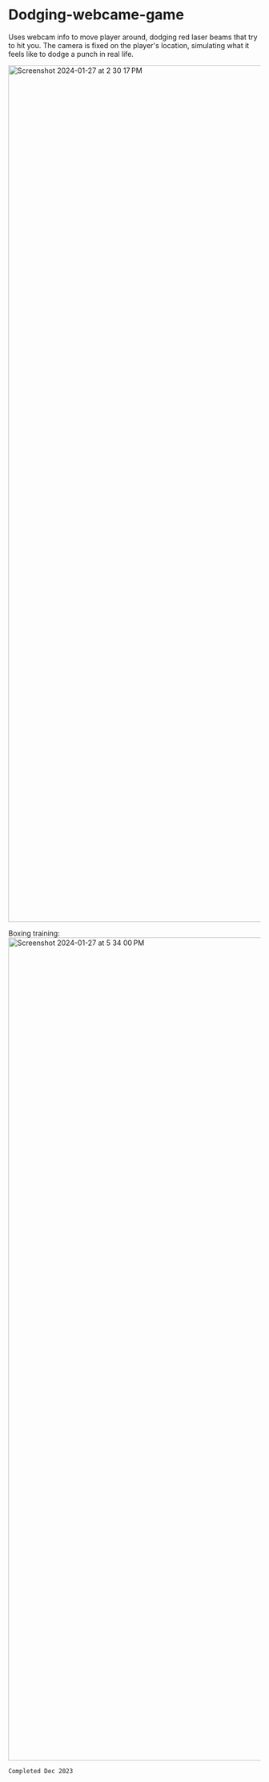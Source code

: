 # Dodging-webcame-game
Uses webcam info to move player around, dodging red laser beams that try to hit you. The camera is fixed on the player's location, simulating what it feels like to dodge a punch in real life.


<img width="1710" alt="Screenshot 2024-01-27 at 2 30 17 PM" src="https://github.com/ZifanWang2005/Dodging-webcame-game/assets/66435143/f0367e41-3065-4ee4-bff5-f89bc34ac400">



Boxing training:
<img width="1643" alt="Screenshot 2024-01-27 at 5 34 00 PM" src="https://github.com/ZifanWang2005/Dodging-webcame-game/assets/66435143/78afe26c-1cc4-43d0-92a5-a3778693052d">

    Completed Dec 2023
